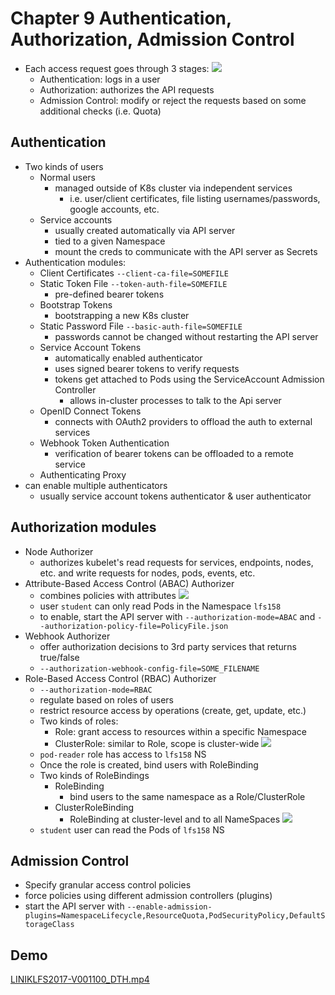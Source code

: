 # Chapter 9 Authentication, Authorization, Admission Control
- Each access request goes through 3 stages:
![](Chapter%209%20Authentication,%20Authorization,%20Admission%20Control/Screen%20Shot%202019-08-18%20at%205.02.24%20PM.png)
	- Authentication: logs in a user
	- Authorization: authorizes the API requests
	- Admission Control: modify or reject the requests based on some additional checks (i.e. Quota)


## Authentication
- Two kinds of users
	- Normal users
		- managed outside of K8s cluster via independent services
			- i.e. user/client certificates, file listing usernames/passwords, google accounts, etc.
	- Service accounts
		- usually created automatically via API server
		- tied to a given Namespace
		- mount the creds to communicate with the API server as Secrets
- Authentication modules:
	- Client Certificates `--client-ca-file=SOMEFILE`
	- Static Token File `--token-auth-file=SOMEFILE`
		- pre-defined bearer tokens
	- Bootstrap Tokens
		- bootstrapping a new K8s cluster
	- Static Password File `--basic-auth-file=SOMEFILE`
		- passwords cannot be changed without restarting the API server
	- Service Account Tokens
		- automatically enabled authenticator
		- uses signed bearer tokens to verify requests
		- tokens get attached to Pods using the ServiceAccount Admission Controller
			- allows in-cluster processes to talk to the Api server
	- OpenID Connect Tokens
		- connects with OAuth2 providers to offload the auth to external services
	- Webhook Token Authentication
		- verification of bearer tokens can be offloaded to a remote service
	- Authenticating Proxy
- can enable multiple authenticators
	- usually service account tokens authenticator & user authenticator


## Authorization modules
- Node Authorizer
	- authorizes kubelet's read requests for services, endpoints, nodes, etc. and write requests for nodes, pods, events, etc.
- Attribute-Based Access Control (ABAC) Authorizer
	- combines policies with attributes
	![](Chapter%209%20Authentication,%20Authorization,%20Admission%20Control/Screen%20Shot%202019-08-18%20at%205.22.54%20PM.png)
	- user `student` can only read Pods in the Namespace `lfs158`
	- to enable, start the API server with `--authorization-mode=ABAC` and `--authorization-policy-file=PolicyFile.json`
- Webhook Authorizer
	- offer authorization decisions to 3rd party services that returns true/false
	- `--authorization-webhook-config-file=SOME_FILENAME`
- Role-Based Access Control (RBAC) Authorizer
	- `--authorization-mode=RBAC`
	- regulate based on roles of users
	- restrict resource access by operations (create, get, update, etc.)
	- Two kinds of roles:
		- Role: grant access to resources within a specific Namespace
		- ClusterRole: similar to Role, scope is cluster-wide
	![](Chapter%209%20Authentication,%20Authorization,%20Admission%20Control/Screen%20Shot%202019-08-18%20at%205.34.54%20PM.png)
	- `pod-reader` role has access to `lfs158` NS
	- Once the role is created, bind users with RoleBinding
	- Two kinds of RoleBindings
		- RoleBinding
			- bind users to the same namespace as a Role/ClusterRole
		- ClusterRoleBinding
			- RoleBinding at cluster-level and to all NameSpaces
	![](Chapter%209%20Authentication,%20Authorization,%20Admission%20Control/Screen%20Shot%202019-08-18%20at%205.41.20%20PM.png)
	- `student` user can read the Pods of `lfs158` NS


## Admission Control
- Specify granular access control policies
- force policies using different admission controllers (plugins)
- start the API server with  `--enable-admission-plugins=NamespaceLifecycle,ResourceQuota,PodSecurityPolicy,DefaultStorageClass`


## Demo
<a href='LINIKLFS2017-V001100_DTH.mp4'>LINIKLFS2017-V001100_DTH.mp4</a>


